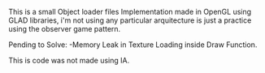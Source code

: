 This is a small Object loader files Implementation made in OpenGL using GLAD libraries, i'm not using any particular arquitecture is just a practice using the observer game pattern.


Pending to Solve:
-Memory Leak in Texture Loading inside Draw Function.

This is code was not made using IA.
